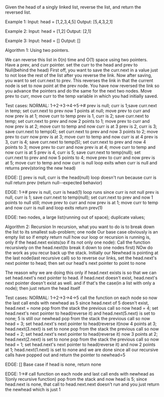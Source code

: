 Given the head of a singly linked list, reverse the list, and return the reversed list.

Example 1: 
Input: head = [1,2,3,4,5]
Output: [5,4,3,2,1]

Example 2:
Input: head = [1,2]
Output: [2,1]

Example 3:
Input: head = []
Output: []


Algorithm 1:
Using two pointers.

We can reverse this list in 0(n) time and O(1) space using two pointers.   
Have a prev, and curr pointer. set the curr to the head and prev to Null(behind the head)
First off, you want to save the curr.next in a value just to not lose the rest of the list after you reverse the link.
Now after saving, you want to set curr.next to prev. This reverses the link in that the current node is set to now point at the prev node.
You have now reversed the link so you advance the pointers and do the same for the next two nodes. 
Move prev to curr, move curr to the temp variable in which you had initially saved.

Test cases:
NORMAL: 1->2->3->4->5->#
prev is null; curr is 1;save curr.next in temp; set curr.next to prev now 1 points at null; move prev to curr and now prev is at 1; move curr to temp
prev is 1, curr is 2; save curr.next to temp; set curr.next to prev and now 2 points to 1; move prev to curr and now prev is at 2; move curr to temp and now curr is at 3
prev is 2, curr is 3; save curr.next to temp(4); set curr.next to prev and now 3 points to 2; move prev to curr now prev is at 3; move curr to temp and now curr is at 4
prev is 3, curr is 4; save curr.next to temp(5); set curr.next to prev and now 4 points to 3; move prev to curr and now prev is at 4; move curr to temp and now curr is at 5
prev is 4, curr is 5; save curr.next to temp(null); set curr.next to prev and now 5 points to 4; move prev to curr and now prev is at 5; move curr to temp and now curr is null
loop exits when curr is null and returns prev(storing the new head) 

EDGE: []
prev is null, curr is the head(null)
loop doesn't run because curr is null
return prev (return null--expected behavior)

EDGE: 1->#
prev is null, curr is head(1)
loop runs since curr is not null
prev is null, curr is 1; save curr.next to temp(null); set curr.next to prev and now 1 points to null still; move prev to curr and now prev is at 1; move curr to temp and now curr is null and loop exits
return prev(1)

EDGE: two nodes, a large list(running out of space); duplicate values;


Algorithm 2:
Recursion
In recursion, what you want to do is to break down the list to its smallest sub-problem; one node
Our base case obviously is an empty list so if empty return null
how our loop or recursion is running is, only if the head.next exists(so if its not only one node):
Call the function recursively on the head.next(to break it down to one nodes first)
NOw do the work as you recur back up the stack. Initially our Newhead is pointing at the last node(last recursive call)
so to reverse our links, set the head.next's next pointer to head; then set our head's next pointer to point to none

The reason why we are doing this only if head.next exists is so that we can set head.next's next pointer to head. if head.next doesn't exist, head.next's next pointer doesn't exist as well. and if that's the case(in a list with only a node); then just return the head itself

Test cases:
NORMAL: 1->2->3->4->5
call the function on each node so now the last call ends with newhead as 5
since head.next of 5 doesn't exist, head.next = none 
pop from the stack the previous call so now head = 4; set head.next's next pointer to head(reverse it) and head.next(5.next) is set to none; 5 is still our newhead
pop from the stack the previous call so now head = 3; set head.next's next pointer to head(reverse it)now 4 points at 3; head.next(3.next) is set to none
pop from the stack the previous call so now head = 2; set head.next's next pointer to head(reverse it) now 3 points at 2; head.next(2.next) is set to none
pop from the stack the previous call so now head = 1; set head.next's next pointer to head(reverse it) and now 2 points at 1; head.next(1.next) is set to none
and we are done since all our recursive calls have popped out and return the pointer to newhead=5

EDGE: []
Base case if head is none, return none

EDGE: 1->#
call function on each node and last call ends with newhead as 1(only recursive function)
pop from the stack and now head is 5; since head.next is none, that call to head.next.next doesn't run and you just return the newhead which is just 1




